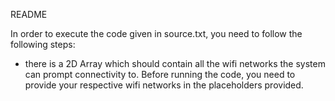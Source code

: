 README

In order to execute the code given in source.txt, you need to follow the following steps:
- there is a 2D Array which should contain all the wifi networks the system can prompt connectivity to. Before running the code, you need to provide your respective wifi networks in the placeholders provided.
